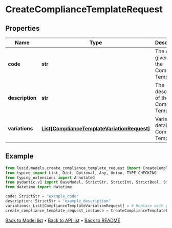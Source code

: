 # CreateComplianceTemplateRequest

## Properties
Name | Type | Description | Notes
------------ | ------------- | ------------- | -------------
**code** | **str** | The code given for the Compliance Template | 
**description** | **str** | The description of the Compliance Template | 
**variations** | [**List[ComplianceTemplateVariationRequest]**](ComplianceTemplateVariationRequest.md) | Variation details of a Compliance Template | 
## Example

```python
from lusid.models.create_compliance_template_request import CreateComplianceTemplateRequest
from typing import List, Dict, Optional, Any, Union, TYPE_CHECKING
from typing_extensions import Annotated
from pydantic.v1 import BaseModel, StrictStr, StrictInt, StrictBool, StrictFloat, StrictBytes, Field, validator, ValidationError, conlist, constr
from datetime import datetime

code: StrictStr = "example_code"
description: StrictStr = "example_description"
variations: List[ComplianceTemplateVariationRequest] = # Replace with your value
create_compliance_template_request_instance = CreateComplianceTemplateRequest(code=code, description=description, variations=variations)

```

[Back to Model list](../README.md#documentation-for-models) &#8226; [Back to API list](../README.md#documentation-for-api-endpoints) &#8226; [Back to README](../README.md)

